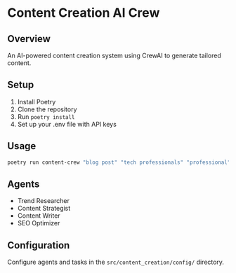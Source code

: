 # Content Creation AI Crew

## Overview
An AI-powered content creation system using CrewAI to generate tailored content.

## Setup
1. Install Poetry
2. Clone the repository
3. Run `poetry install`
4. Set up your .env file with API keys

## Usage
```bash
poetry run content-crew "blog post" "tech professionals" "professional" "informative" "AI trends"
```

## Agents
- Trend Researcher
- Content Strategist
- Content Writer
- SEO Optimizer

## Configuration
Configure agents and tasks in the `src/content_creation/config/` directory.
